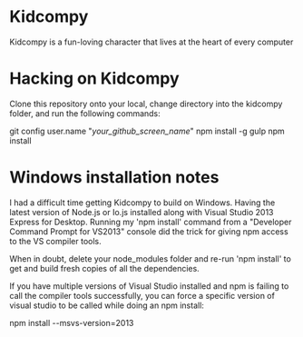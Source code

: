 Kidcompy
========

Kidcompy is a fun-loving character that lives at the heart of every computer


Hacking on Kidcompy
===================

Clone this repository onto your local, change directory into the kidcompy
folder, and run the following commands:

  git config user.name "<i>your_github_screen_name</i>"
  npm install -g gulp
  npm install


Windows installation notes
==========================

I had a difficult time getting Kidcompy to build on Windows.  Having the latest
version of Node.js or Io.js installed along with Visual Studio 2013 Express for
Desktop.  Running my 'npm install' command from a "Developer Command Prompt for
VS2013" console did the trick for giving npm access to the VS compiler tools.

When in doubt, delete your node_modules folder and re-run 'npm install' to get
and build fresh copies of all the dependencies.

If you have multiple versions of Visual Studio installed and npm is failing to
call the compiler tools successfully, you can force a specific version of
visual studio to be called while doing an npm install:

  npm install --msvs-version=2013
